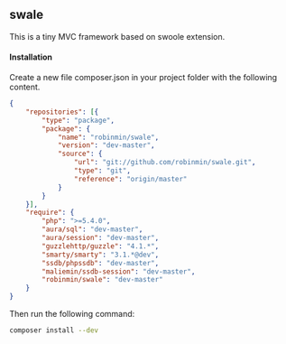 ## swale
This is a tiny MVC framework based on swoole extension.


#### Installation ####

Create a new file composer.json in your project folder with the following content.

```JSON
{
    "repositories": [{
        "type": "package",
        "package": {
            "name": "robinmin/swale",
            "version": "dev-master",
            "source": {
                "url": "git://github.com/robinmin/swale.git",
                "type": "git",
                "reference": "origin/master"
            }
        }
    }],
    "require": {
        "php": ">=5.4.0",
        "aura/sql": "dev-master",
        "aura/session": "dev-master",
        "guzzlehttp/guzzle": "4.1.*",
        "smarty/smarty": "3.1.*@dev",
        "ssdb/phpssdb": "dev-master",
        "maliemin/ssdb-session": "dev-master",
        "robinmin/swale": "dev-master"
    }
}
```

Then run the following command:

```BASH
composer install --dev
```

